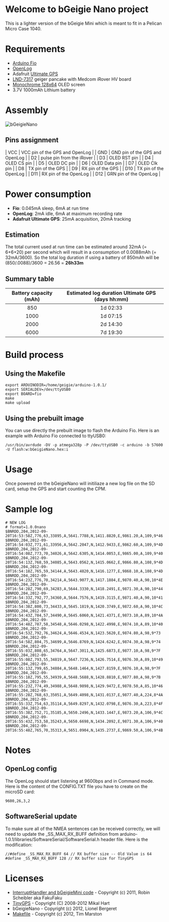 # Welcome to bGeigie Nano project

This is a lighter version of the bGeigie Mini which is meant to fit in a Pelican Micro Case 1040.

# Requirements
* [Arduino Fio][3]
* [OpenLog][1]
* Adafruit [Ultimate GPS][7]
* [LND-7317][4] geiger pancake with Medcom iRover HV board
* [Monochrome 128x64][2] OLED screen
* 3.7V 1000mAh Lithium battery

# Assembly

![bGeigieNano](https://github.com/bidouilles/bGeigieNano/raw/master/assembly/bGeigieNano_bb.jpg)

## Pins assignment

| VCC | VCC pin of the GPS and OpenLog |
| GND | GND pin of the GPS and OpenLog |
| D2 | pulse pin from the iRover |
| D3 | OLED RST pin |
| D4 | OLED CS pin |
| D5 | OLED DC pin |
| D6 | OLED Data pin |
| D7 | OLED Clk pin |
| D8 | TX pin of the GPS |
| D9 | RX pin of the GPS |
| D10 | TX pin of the OpenLog |
| D11 | RX pin of the OpenLog |
| D12 | GRN pin of the OpenLog |

# Power consumption

* **Fio**: 0.045mA sleep, 6mA at run time
* **OpenLog**: 2mA idle, 6mA at maximum recording rate
* **Adafruit Ultimate GPS**: 25mA acquisition, 20mA tracking

## Estimation
The total current used at run time can be estimated around 32mA (= 6+6+20) per second which will result in a consumption of 0.0088mAh (= 32mA/3600). So
the total log duration if using a battery of 850mAh will be (850/.0088)/3600 = 26.56 = **26h33m**

## Summary table

| Battery capacity (mAh) | Estimated log duration Ultimate GPS (days hh:mm) |
| :-----------: | :-----------: |
| 850 | 1d 02:33 |
| 1000 | 1d 07:15 |
| 2000 |  2d 14:30 |
| 6000 |  7d 19:30 |

# Build process
## Using the Makefile
    export ARDUINODIR=/home/geigie/arduino-1.0.1/
    export SERIALDEV=/dev/ttyUSB0
    export BOARD=fio
    make
    make upload

## Using the prebuilt image
You can use directly the prebuilt image to flash the Arduino Fio. Here is an example with Arduino Fio connected to ttyUSB0:

    /usr/bin/avrdude -DV -p atmega328p -P /dev/ttyUSB0 -c arduino -b 57600 -U flash:w:bGeigieNano.hex:i

# Usage
Once powered on the bGeigieNano will initiliaze a new log file on the SD card, setup the GPS and start counting the CPM.

# Sample log

    # NEW LOG
    # format=1.0.0nano
    $BNRDD,204,2012-09-20T16:53:58Z,776,63,33895,A,5641.7788,N,1411.8820,E,9861.20,A,109,9*46
    $BNRDD,204,2012-09-20T16:54:03Z,771,61,33956,A,5642.2047,N,1412.9433,E,9862.60,A,109,9*4D
    $BNRDD,204,2012-09-20T16:54:08Z,773,70,34026,A,5642.6305,N,1414.0053,E,9865.00,A,109,9*40
    $BNRDD,204,2012-09-20T16:54:13Z,768,59,34085,A,5643.0562,N,1415.0662,E,9866.80,A,108,9*4D
    $BNRDD,204,2012-09-20T16:54:18Z,765,59,34144,A,5643.4820,N,1416.1277,E,9868.10,A,108,9*4D
    $BNRDD,204,2012-09-20T16:54:23Z,776,70,34214,A,5643.9077,N,1417.1884,E,9870.40,A,90,10*4E
    $BNRDD,204,2012-09-20T16:54:28Z,790,69,34283,A,5644.3330,N,1418.2491,E,9871.30,A,90,10*44
    $BNRDD,204,2012-09-20T16:54:33Z,792,77,34360,A,5644.7576,N,1419.3115,E,9871.40,A,90,10*41
    $BNRDD,204,2012-09-20T16:54:38Z,800,73,34433,A,5645.1819,N,1420.3749,E,9872.60,A,90,10*4C
    $BNRDD,204,2012-09-20T16:54:43Z,784,57,34490,A,5645.6060,N,1421.4371,E,9873.10,A,89,10*4A
    $BNRDD,204,2012-09-20T16:54:48Z,787,58,34548,A,5646.0298,N,1422.4998,E,9874.10,A,89,10*40
    $BNRDD,204,2012-09-20T16:54:53Z,792,76,34624,A,5646.4534,N,1423.5620,E,9874.80,A,98,9*73
    $BNRDD,204,2012-09-20T16:54:58Z,804,75,34699,A,5646.8769,N,1424.6242,E,9874.30,A,98,9*74
    $BNRDD,204,2012-09-20T16:55:03Z,808,65,34764,A,5647.3011,N,1425.6873,E,9877.10,A,98,9*7F
    $BNRDD,204,2012-09-20T16:55:08Z,793,55,34819,A,5647.7236,N,1426.7514,E,9876.30,A,89,10*49
    $BNRDD,204,2012-09-20T16:55:13Z,799,65,34884,A,5648.1464,N,1427.8159,E,9876.10,A,98,9*7F
    $BNRDD,204,2012-09-20T16:55:18Z,795,55,34939,A,5648.5688,N,1428.8810,E,9877.80,A,98,9*7B
    $BNRDD,204,2012-09-20T16:55:23Z,774,49,34988,A,5648.9898,N,1429.9472,E,9878.50,A,85,10*46
    $BNRDD,204,2012-09-20T16:55:28Z,768,63,35051,A,5649.4098,N,1431.0137,E,9877.40,A,224,8*4A
    $BNRDD,204,2012-09-20T16:55:33Z,754,63,35114,A,5649.8297,N,1432.0798,E,9876.30,A,223,8*4F
    $BNRDD,204,2012-09-20T16:55:38Z,752,71,35185,A,5650.2496,N,1433.1447,E,9873.20,A,106,9*4C
    $BNRDD,204,2012-09-20T16:55:43Z,753,58,35243,A,5650.6698,N,1434.2092,E,9871.30,A,106,9*40
    $BNRDD,204,2012-09-20T16:55:48Z,765,70,35313,A,5651.0904,N,1435.2737,E,9869.50,A,106,9*4B

# Notes
## OpenLog config

The OpenLog should start listening at 9600bps and in Command mode. Here is the content of the CONFIG.TXT file you have to create on the microSD card:

    9600,26,3,2

## SoftwareSerial update

To make sure all of the NMEA sentences can be received correctly, we will need to update the _SS_MAX_RX_BUFF definition from arduino-1.0.1/libraries/SoftwareSerial/SoftwareSerial.h header file. Here is the modification:

    //#define _SS_MAX_RX_BUFF 64 // RX buffer size -- Old Value is 64
    #define _SS_MAX_RX_BUFF 128 // RX buffer size for TinyGPS

# Licenses
 * [InterruptHandler and bGeigieMini code][5] - Copyright (c) 2011, Robin Scheibler aka FakuFaku
 * [TinyGPS][6] - Copyright (C) 2008-2012 Mikal Hart
 * bGeigieNano - Copyright (c) 2012, Lionel Bergeret
 * [Makefile][8] - Copyright (c) 2012, Tim Marston


  [1]: https://github.com/sparkfun/OpenLog "OpenLog"
  [2]: http://adafruit.com/products/326 "Monochrome 128x64 OLED"
  [3]: https://www.sparkfun.com/products/10116 "Arduino Fio"
  [4]: http://www.lndinc.com/products/17/ "LND-7317"
  [5]: https://github.com/fakufaku/SafecastBGeigie-firmware "SafecastBGeigie-firmware"
  [6]: http://arduiniana.org/libraries/tinygps/ "TinyGPS"
  [7]: https://www.adafruit.com/products/746 "Ultimate GPS"
  [8]: http://ed.am/dev/make/arduino-mk "Arduino Makefile"
